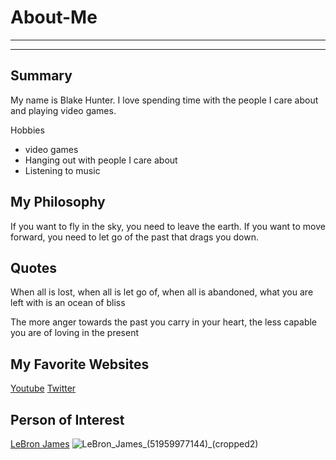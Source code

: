 # About-Me
---
---
## Summary

My name is Blake Hunter. I love spending time with the people I care about and playing video games. 

Hobbies
- video games
- Hanging out with people I care about
- Listening to music

## My Philosophy
If you want to fly in the sky, you need to leave the earth. If you want to move forward, you need to let go of the past that drags you down.

## Quotes
When all is lost, when all is let go of, when all is abandoned, what you are left with is an ocean of bliss

The more anger towards the past you carry in your heart, the less capable you are of loving in the present

## My Favorite Websites 
[Youtube](https://www.youtube.com/)
[Twitter](https://x.com/?logout=1723745161226)

## Person of Interest
[LeBron James](https://en.wikipedia.org/wiki/LeBron_James)
![LeBron_James_(51959977144)_(cropped2)](https://github.com/user-attachments/assets/a91f5029-5350-4e98-9830-91f4ea29bba4)

